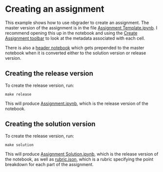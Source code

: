 # Creating an assignment

This example shows how to use nbgrader to create an assignment. The
master version of the assignment is in the file
[Assignment Template.ipynb](http://nbviewer.ipython.org/github/jhamrick/nbgrader/blob/master/examples/create_assignment/Assignment%20Template.ipynb). I
recommend opening this up in the notebook and using the
[Create Assignment toolbar](../../docs/assignment-toolbar.md) to look
at the metadata associated with each cell.

There is also a
[header notebook](http://nbviewer.ipython.org/github/jhamrick/nbgrader/blob/master/examples/create_assignment/header.ipynb)
which gets prepended to the master notebook when it is converted
either to the solution version or release version.

## Creating the release version

To create the release version, run:

```
make release
```

This will produce
[Assignment.ipynb](http://nbviewer.ipython.org/github/jhamrick/nbgrader/blob/master/examples/create_assignment/Assignment.ipynb),
which is the release version of the notebook.

## Creating the solution version

To create the release version, run:

```
make solution
```

This will produce
[Assignment Solution.ipynb](http://nbviewer.ipython.org/github/jhamrick/nbgrader/blob/master/examples/create_assignment/Assignment%20Solution.ipynb),
which is the release version of the notebook, as well as
[rubric.json](rubric.json), which is a rubric specifying the point
breakdown for each part of the assignment.
